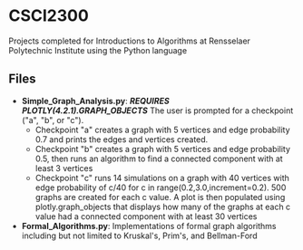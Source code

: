 # CSCI2300

Projects completed for Introductions to Algorithms at Rensselaer Polytechnic Institute using the Python language

## Files

- **Simple_Graph_Analysis.py**: **_REQUIRES PLOTLY(4.2.1).GRAPH_OBJECTS_** The user is prompted for a checkpoint ("a", "b", or "c").   
  - Checkpoint "a" creates a graph with 5 vertices and edge probability 0.7 and prints the edges and vertices created.
  - Checkpoint "b" creates a graph with 5 vertices and edge probability 0.5, then runs an algorithm to find a connected component with at least 3 vertices
  - Checkpoint "c" runs 14 simulations on a graph with 40 vertices with edge probability of c/40 for c in range(0.2,3.0,increment=0.2). 500 graphs are created for each c value. A plot is then populated using plotly.graph_objects that displays how many of the graphs at each c value had a connected component with at least 30 vertices
- **Formal_Algorithms.py**: Implementations of formal graph algorithms including but not limited to Kruskal's, Prim's, and Bellman-Ford

